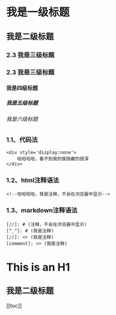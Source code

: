 
    
# 我是一级标题

## 我是二级标题
### 2.3 我是三级标题
### 2.3 我是三级标题

#### 我是四级标题
##### 我是五级标题
###### 我是六级标题

### 1.1、代码法
    <div style='display:none'>
        哈哈哈哈，看不到我的我隐藏的很深
    </div>
### 1.2、html注释语法
    <!--哈哈哈哈，我是注释，不会在浏览器中显示-->
### 1.3、markdown注释语法
    [//]: # (注释，不会在浏览器中显示)
    [^_^]: # (我是注释)
    [//]: <> (我是注释)
    [comment]: <> (我是注释)

This is an H1
===
我是二级标题
---

[[toc]]

